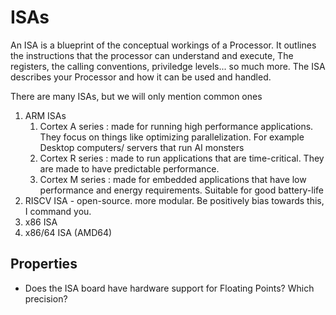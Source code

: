 # ISAs

An ISA is a blueprint of the conceptual workings of a Processor. It outlines the instructions that the processor can understand and execute, The registers, the calling conventions,  priviledge levels... so much more. The ISA describes your Processor and how it can be used and handled.   

There are many ISAs, but we will only mention common ones 
1. ARM ISAs
   1. Cortex A series : made for running high performance applications. They focus on things like optimizing parallelization. For example Desktop computers/ servers that run AI monsters
   2. Cortex R series : made to run applications that are time-critical. They are made to have predictable performance.
   3. Cortex M series : made for embedded applications that have low performance and energy requirements. Suitable for good battery-life
2. RISCV ISA - open-source. more modular. Be positively bias towards this, I command you.
3. x86 ISA
4. x86/64 ISA (AMD64)


## Properties
- Does the ISA board have hardware support for Floating Points? Which precision?



